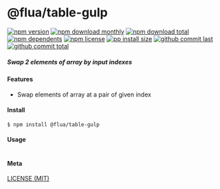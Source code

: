 # @flua/table-gulp

[![npm version][badge-npm-version]][url-npm]
[![npm download monthly][badge-npm-download-monthly]][url-npm]
[![npm download total][badge-npm-download-total]][url-npm]
[![npm dependents][badge-npm-dependents]][url-github]
[![npm license][badge-npm-license]][url-npm]
[![pp install size][badge-pp-install-size]][url-pp]
[![github commit last][badge-github-last-commit]][url-github]
[![github commit total][badge-github-commit-count]][url-github]

[//]: <> (Shields)
[badge-npm-version]: https://flat.badgen.net/npm/v/@flua/table-gulp
[badge-npm-download-monthly]: https://flat.badgen.net/npm/dm/@flua/table-gulp
[badge-npm-download-total]:https://flat.badgen.net/npm/dt/@flua/table-gulp
[badge-npm-dependents]: https://flat.badgen.net/npm/dependents/@flua/table-gulp
[badge-npm-license]: https://flat.badgen.net/npm/license/@flua/table-gulp
[badge-pp-install-size]: https://flat.badgen.net/packagephobia/install/@flua/table-gulp
[badge-github-last-commit]: https://flat.badgen.net/github/last-commit/hoyeungw/flua
[badge-github-commit-count]: https://flat.badgen.net/github/commits/hoyeungw/flua

[//]: <> (Link)
[url-npm]: https://npmjs.org/package/@flua/table-gulp
[url-pp]: https://packagephobia.now.sh/result?p=@flua/table-gulp
[url-github]: https://github.com/hoyeungw/flua

##### Swap 2 elements of array by input indexes

#### Features
- Swap elements of array at a pair of given index

#### Install
```console
$ npm install @flua/table-gulp
```

#### Usage
```js
```

#### Meta
[LICENSE (MIT)](LICENSE)
